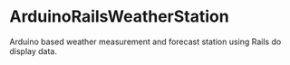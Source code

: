 # ArduinoRailsWeatherStation
Arduino based weather measurement and forecast station using Rails do display data. 
